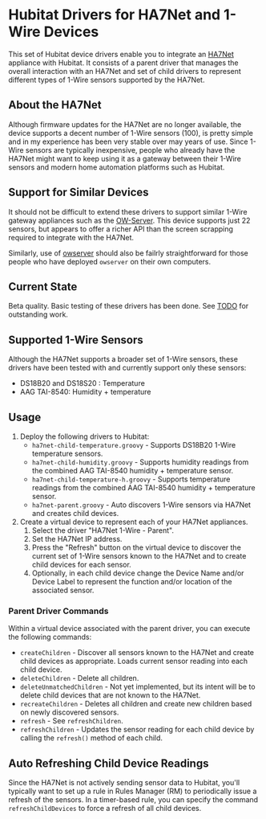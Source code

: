# Hubitat Drivers for HA7Net and 1-Wire Devices

This set of Hubitat device drivers enable you to integrate an [HA7Net](https://www.embeddeddatasystems.com/HA7Net--Ethernet-1-Wire-Host-Adapter_p_22.html) appliance with Hubitat.  It consists of a parent driver that manages the overall interaction with an HA7Net and set of child drivers to represent different types of 1-Wire sensors supported by the HA7Net.

## About the HA7Net
Although firmware updates for the HA7Net are no longer available, the device supports a decent number of 1-Wire sensors (100), is pretty simple and in my experience has been very stable over may years of use.  Since 1-Wire sensors are typically inexpensive, people who already have the HA7Net might want to keep using it as a gateway between their 1-Wire sensors and modern home automation platforms such as Hubitat.

## Support for Similar Devices

It should not be difficult to extend these drivers to support similar 1-Wire gateway appliances such as the [OW-Server](https://www.embeddeddatasystems.com/OW-SERVER-1-Wire-to-Ethernet-Server-Revision-2_p_152.html). This device supports just 22 sensors, but appears to offer a richer API than the screen scrapping required to integrate with the HA7Net.

Similarly, use of [owserver](https://manpages.debian.org/testing/owserver/owserver.1.en.html) should also be failrly straightforward for those people who have deployed `owserver` on their own computers.

## Current State

Beta quality. Basic testing of these drivers has been done. See [TODO](TODO.md) for outstanding work.

## Supported 1-Wire Sensors

Although the HA7Net supports a broader set of 1-Wire sensors, these drivers have been tested with and currently support only these sensors:

* DS18B20 and DS18S20 : Temperature
* AAG TAI-8540:  Humidity + temperature

## Usage

1. Deploy the following drivers to Hubitat:
    * `ha7net-child-temperature.groovy` - Supports DS18B20 1-Wire temperature sensors.
    * `ha7net-child-humidity.groovy` - Supports humidity readings from the combined AAG TAI-8540 humidity + temperature sensor.
    * `ha7net-child-temperature-h.groovy` - Supports temperature readings from the combined AAG TAI-8540 humidity + temperature sensor.
    * `ha7net-parent.groovy` - Auto discovers 1-Wire sensors via HA7Net and creates child devices.
1. Create a virtual device to represent each of your HA7Net appliances.
    1. Select the driver "HA7Net 1-Wire - Parent".
    1. Set the HA7Net IP address.
    1. Press the "Refresh" button on the virtual device to discover the current set of 1-Wire sensors known to the HA7Net and to create child devices for each sensor.
    1. Optionally, in each child device change the Device Name and/or Device Label to represent the function and/or location of the associated sensor.

### Parent Driver Commands

Within a virtual device associated with the parent driver, you can execute the following commands:

* `createChildren` - Discover all sensors known to the HA7Net and create child devices as appropriate.  Loads current sensor reading into each child device.
* `deleteChildren` - Delete all children.
* `deleteUnmatchedChildren` - Not yet implemented, but its intent will be to delete child devices that are not known to the HA7Net.
* `recreateChildren` - Deletes all children and create new children based on newly discovered sensors.
* `refresh` - See `refreshChildren`.
* `refreshChildren` - Updates the sensor reading for each child device by calling the `refresh()` method of each child.

## Auto Refreshing Child Device Readings

Since the HA7Net is not actively sending sensor data to Hubitat, you'll typically want to set up a rule in Rules Manager (RM) to periodically issue a refresh of the sensors.  In a timer-based rule, you can specify the command `refreshChildDevices` to force a refresh of all child devices.